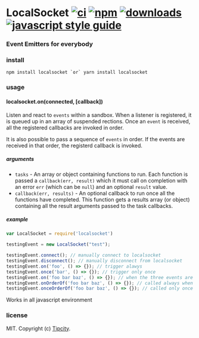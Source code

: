 # LocalSocket [![ci][ci-image]][ci-url] [![npm][npm-image]][npm-url] [![downloads][downloads-image]][downloads-url] [![javascript style guide][standard-image]][standard-url]

[ci-image]: https://img.shields.io/github/workflow/status/conquext/localsocket/ci/master
[ci-url]: https://github.com/conquext/localsocket/actions
[npm-image]: https://img.shields.io/npm/v/localsocket.svg
[npm-url]: https://npmjs.org/package/localsocket
[downloads-image]: https://img.shields.io/npm/dm/localsocket.svg
[downloads-url]: https://npmjs.org/package/localsocket
[standard-image]: https://img.shields.io/badge/code_style-standard-brightgreen.svg
[standard-url]: https://standardjs.com

### Event Emitters for everybody


### install

```
npm install localsocket `or` yarn install localsocket
```

### usage

#### localsocket.on(connected, [callback])

Listen and react to `events` within a sandbox. When a listener is registered,
it is queued up in an array of suspended rections. Once an `event` is received,
all the registered callbacks are invoked in order.

It is also possible to pass a sequence of `events` in order. If the events
are received in that order, the registerd callback is invoked. 

##### arguments

- `tasks` - An array or object containing functions to run. Each function is passed a
`callback(err, result)` which it must call on completion with an error `err` (which can
be `null`) and an optional `result` value.
- `callback(err, results)` - An optional callback to run once all the functions have
completed. This function gets a results array (or object) containing all the result
arguments passed to the task callbacks.

##### example

```js
var LocalSocket = require('localsocket')

testingEvent = new LocalSocket("test");

testingEvent.connect(); // manually connect to localsocket
testingEvent.disconnect(); // manually disconnect from localsocket
testingEvent.on('foo', () => {}); // trigger alawys
testingEvent.once('bar', () => {}); // trigger only once 
testingEvent.on('foo bar baz', () => {}); // when the three events are executed in this order, will ignore other events in between
testingEvent.onOrderOf('foo bar baz', () => {}); // called always when the three events must have happened sequentially without a break
testingEvent.onceOrderOf('foo bar baz', () => {}); // called only once when the three events must have happened sequentially without a break
```

Works in all javascript environment

### license

MIT. Copyright (c) [Tipcity](http://tipcity.co).
